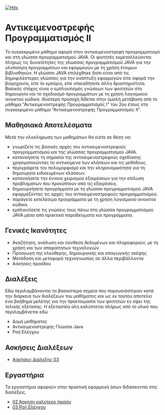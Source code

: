 [![Hits](https://hits.seeyoufarm.com/api/count/incr/badge.svg?url=https%3A%2F%2Feffie375.github.io%2FTPTE-AEGEAN&count_bg=%23E3802B&title_bg=%2307359E&icon=internetarchive.svg&icon_color=%23E7E7E7&title=%CE%A0%CF%81%CE%BF%CE%B2%CE%BF%CE%BB%CE%AD%CF%82&edge_flat=false)](https://hits.seeyoufarm.com)

# Αντικειμενοστρεφής Προγραμματισμός ΙΙ

Το συγκεκριμένο μάθημα αφορά στον αντικειμενοστρεφή προγραμματισμό και στη γλώσσα προγραμματισμού JAVA. Οι φοιτητές εκμεταλλεύονται πλήρως τις δυνατότητες της γλώσσας προγραμματισμού JAVA για την υλοποίηση προγραμμάτων και εφαρμογών με τη χρήση έτοιμων βιβλιοθηκών. Η γλώσσα JAVA επιλέχθηκε διότι είναι από τις δημοφιλέστερες γλώσσες για την ανάπτυξη εφαρμογών είτε αφορά την βιομηχανία, είτε το εμπόριο, είτε οποιαδήποτε άλλη δραστηριότητα. Βασικός στόχος είναι ο εμπλουτισμός γνώσεων των φοιτητών στη δημιουργία και το σχεδιασμό προγραμμάτων με τη χρήση λογισμικού ανοικτού κώδικα. Ιδιαίτερη προσοχή δίδεται στην ομαλή μετάβαση από το μάθημα "Αντικειμενοστρεφής Προγραμματισμός Ι" του 2ου έτους στο συγκεκριμένο μάθημα "Αντικειμενοστρεφής Προγραμματισμός ΙΙ".

## Μαθησιακά Αποτελέσματα

Μετά την ολοκλήρωση των μαθημάτων θα είστε σε θέση να:

- γνωρίζετε τις βασικές αρχές του αντικειμενοστρεφούς προγραμματισμού και της γλώσσας προγραμματισμού JAVA.
- κατανοήσετε τη σημασία της αντικειμενοστρεφούς σχεδίασης χρησιμοποιώντας τα αντικείμενα των κλάσεων και τις μεθόδους.
- περιγράφετε τον πολυμορφισμό και την κληρονομικότητα για τη δημιουργία ειδικευμένων κλάσεων.
- κατανοήσετε την έννοια χειρισμού εξαιρέσεων για την επίλυση προβλημάτων που προκύπτουν από τις εξαιρέσεις.
- δημιουργήσετε προγράμματα με τη γλώσσα προγραμματισμού JAVA εφαρμόζοντας τις αρχές του αντικειμενοστρεφούς προγραμματισμού.
- παράγετε εκτελέσιμα προγράμματα με τη χρήση λογισμικού ανοικτού κώδικα.
- εμπλουτίσετε τις γνώσεις τους πάνω στη γλώσσα προγραμματισμού JAVA μέσα από πρακτικά παραδείγματα και προγράμματα.

## Γενικές Ικανότητες

- Αναζήτηση, ανάλυση και σύνθεση δεδομένων και πληροφοριών, με τη χρήση και των απαραίτητων τεχνολογιών
- Προαγωγή της ελεύθερης, δημιουργικής και επαγωγικής σκέψης
- Μετάδοση και μεταφορά τεχνογνωσίας σε άλλα περιβάλλοντα
- Ασκήσεις προόδου

## Διαλέξεις

Εδώ περιλαμβάνονται τα βασικότερα σημεία που παρουσιάστηκαν κατά την διάρκεια των διαλέξεων του μαθήματος και ως εκ τούτου αποτελεί ένα βοήθημα μελέτης για την προετοιμασία των φοιτητών εν όψει της τελικής εξέτασης. Η εξεταστέα ύλη καλύπτεται πλήρως από το υλικό που περιλαμβάνεται εδώ

- Δομή μαθήματος
- Αντικειμενοστρεφής Γλώσσα Java
- Ροή Ελέγχου

## Ασκήσεις Διαλέξεων

- [Ασκήσεις Διάλεξης 03](exercises/lecture-03.md)

## Εργαστήρια

Τα εργαστήρια αφορούν στην πρακτική εφαρμογή όσων διδάσκονται στις διαλέξεις.

- [02 Άσκηση καλύτερο προϊόν](labs/lab-02.md)
- [03 Ροή Ελέγχου](labs/lab-03.md)
